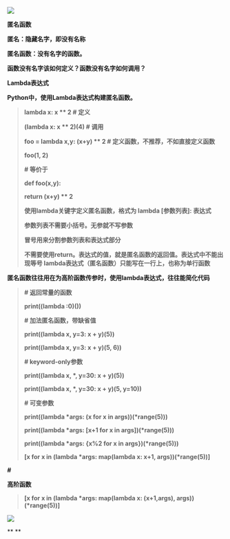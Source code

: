 ![](media/image1.jpg)

**匿名函数**

**匿名：隐藏名字，即没有名称**

**匿名函数：没有名字的函数。**

**函数没有名字该如何定义？函数没有名字如何调用？**

**Lambda表达式**

**Python中，使用Lambda表达式构建匿名函数。**

> **lambda x: x \*\* 2 \# 定义**
>
> **(lambda x: x \*\* 2)(4) \# 调用**
>
> **foo = lambda x,y: (x+y) \*\* 2 \# 定义函数，不推荐，不如直接定义函数**
>
> **foo(1, 2)**
>
> **\# 等价于**
>
> **def foo(x,y):**
>
> **return (x+y) \*\* 2**
>
> **使用lambda关键字定义匿名函数，格式为 lambda \[参数列表\]: 表达式**
>
> **参数列表不需要小括号。无参就不写参数**
>
> **冒号用来分割参数列表和表达式部分**
>
> **不需要使用return。表达式的值，就是匿名函数的返回值。表达式中不能出现等号 lambda表达式（匿名函数）只能写在一行上，也称为单行函数**

**匿名函数往往用在为高阶函数传参时，使用lambda表达式，往往能简化代码**

> **\# 返回常量的函数**
>
> **print((lambda :0)())**
>
> **\# 加法匿名函数，带缺省值**
>
> **print((lambda x, y=3: x + y)(5))**
>
> **print((lambda x, y=3: x + y)(5, 6))**
>
> **\# keyword-only参数**
>
> **print((lambda x, \*, y=30: x + y)(5))**
>
> **print((lambda x, \*, y=30: x + y)(5, y=10))**
>
> **\# 可变参数**
>
> **print((lambda \*args: (x for x in args))(\*range(5)))**
>
> **print((lambda \*args: \[x+1 for x in args\])(\*range(5)))**
>
> **print((lambda \*args: {x%2 for x in args})(\*range(5)))**
>
> **\[x for x in (lambda \*args: map(lambda x: x+1, args))(\*range(5))\]**

**\#**

**高阶函数**

> **\[x for x in (lambda \*args: map(lambda x: (x+1,args), args))(\*range(5))\]**

![](media/image2.jpg)

** **
